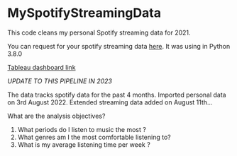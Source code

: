 # MySpotifyStreamingData
This code cleans my personal Spotify streaming data for 2021. 

You can request for your spotify streaming data [here](https://www.spotify.com/ca-en/account/privacy/).
It was using in Python 3.8.0


[Tableau dashboard link](https://public.tableau.com/app/profile/abiodun.gbadamosi/viz/SpotifyPREMIUMDashboard_16357161588270/PremiumDashboard)


_UPDATE TO THIS PIPELINE IN 2023_

The data tracks spotify data for the past 4 months.
Imported personal data on 3rd August 2022.
Extended streaming data added on August 11th... 

What are the analysis objectives? 
1. What periods do I listen to music the most ?
2. What genres am I the most comfortable listening to?
3. What is my average listening time per week ? 
